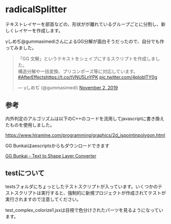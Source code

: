 # radicalSplitter

テキストレイヤーを部首などの、形状がが離れているグループごとに分割し、新しくレイヤーを作成します。

γしめぢ@gummasimediさんによるGG分解が面白そうだったので、自分でも作ってみました。
<blockquote class="twitter-tweet"><p lang="ja" dir="ltr">「GG 文解」というテキストをシェイプにするスクリプトを作成しました。<br>構造分解や一括変換、プリコンポーズ等に対応しています。<a href="https://twitter.com/hashtag/AfterEffects?src=hash&amp;ref_src=twsrc%5Etfw">#AfterEffects</a><a href="https://t.co/tVNU5LnYPK">https://t.co/tVNU5LnYPK</a> <a href="https://t.co/4plobITY0g">pic.twitter.com/4plobITY0g</a></p>&mdash; γしめぢ (@gummasimedi) <a href="https://twitter.com/gummasimedi/status/1190626096036773888?ref_src=twsrc%5Etfw">November 2, 2019</a></blockquote> <script async src="https://platform.twitter.com/widgets.js" charset="utf-8"></script>


## 参考

内外判定のアルゴリズムは以下のC++のコードを流用してjavascriptに書き換えたものを使用しました。

https://www.hiramine.com/programming/graphics/2d_ispointinpolygon.html

GG Bunkaiはaescriptsからもダウンロードできます

[GG Bunkai - Text to Shape Layer Converter](https://aescripts.com/gg-bunkai/)

## testについて

testsフォルダにちょっとしたテストスクリプトが入っています。いくつかのテストスクリプトは実行すると、強制的に新規プロジェクトが作成されてテストが実行されますので注意してください。

test_complex_colorize1.jsxは目視で色分けされたパーツを見るようになっています。